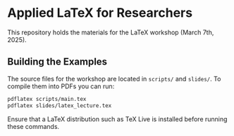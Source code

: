 # Applied LaTeX for Researchers

This repository holds the materials for the LaTeX workshop (March 7th, 2025).

## Building the Examples

The source files for the workshop are located in `scripts/` and `slides/`.
To compile them into PDFs you can run:

```bash
pdflatex scripts/main.tex
pdflatex slides/latex_lecture.tex
```

Ensure that a LaTeX distribution such as TeX&nbsp;Live is installed before running these commands.
